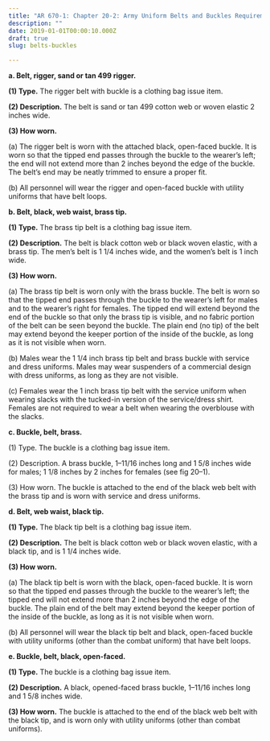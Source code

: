 ```yaml
---
title: "AR 670-1: Chapter 20-2: Army Uniform Belts and Buckles Requirements"
description: ""
date: 2019-01-01T00:00:10.000Z
draft: true
slug: belts-buckles

---
```


<strong>a. Belt, rigger, sand or tan 499 rigger.</strong>

<strong>(1) Type.</strong> The rigger belt with buckle is a clothing bag issue item.

<strong>(2) Description.</strong> The belt is sand or tan 499 cotton web or woven elastic 2 inches wide.

<strong>(3) How worn.</strong>

(a) The rigger belt is worn with the attached black, open-faced buckle. It is worn so that the tipped end passes through the buckle to the wearer’s left; the end will not extend more than 2 inches beyond the edge of the buckle. The belt’s end may be neatly trimmed to ensure a proper fit.

(b) All personnel will wear the rigger and open-faced buckle with utility uniforms that have belt loops.

<strong>b. Belt, black, web waist, brass tip.</strong>

<strong>(1) Type.</strong> The brass tip belt is a clothing bag issue item.

<strong>(2) Description.</strong> The belt is black cotton web or black woven elastic, with a brass tip. The men’s belt is 1 1/4 inches wide, and the women’s belt is 1 inch wide.

<strong>(3) How worn.</strong>

(a) The brass tip belt is worn only with the brass buckle. The belt is worn so that the tipped end passes through the buckle to the wearer’s left for males and to the wearer’s right for females. The tipped end will extend beyond the end of the buckle so that only the brass tip is visible, and no fabric portion of the belt can be seen beyond the buckle. The plain end (no tip) of the belt may extend beyond the keeper portion of the inside of the buckle, as long as it is not visible when worn.

(b) Males wear the 1 1/4 inch brass tip belt and brass buckle with service and dress uniforms. Males may wear suspenders of a commercial design with dress uniforms, as long as they are not visible.

(c) Females wear the 1 inch brass tip belt with the service uniform when wearing slacks with the tucked-in version of the service/dress shirt. Females are not required to wear a belt when wearing the overblouse with the slacks.

<strong>c. Buckle, belt, brass.</strong>

(1) Type. The buckle is a clothing bag issue item.

(2) Description. A brass buckle, 1–11/16 inches long and 1 5/8 inches wide for males; 1 1/8 inches by 2 inches for females (see fig 20–1).

(3) How worn. The buckle is attached to the end of the black web belt with the brass tip and is worn with service and dress uniforms.

<strong>d. Belt, web waist, black tip.</strong>

<strong>(1) Type.</strong> The black tip belt is a clothing bag issue item.

<strong>(2) Description.</strong> The belt is black cotton web or black woven elastic, with a black tip, and is 1 1/4 inches wide.

<strong>(3) How worn.</strong>

(a) The black tip belt is worn with the black, open-faced buckle. It is worn so that the tipped end passes through the buckle to the wearer’s left; the tipped end will not extend more than 2 inches beyond the edge of the buckle. The plain end of the belt may extend beyond the keeper portion of the inside of the buckle, as long as it is not visible when worn.

(b) All personnel will wear the black tip belt and black, open-faced buckle with utility uniforms (other than the combat uniform) that have belt loops.

<strong>e. Buckle, belt, black, open-faced.</strong>

<strong>(1) Type.</strong> The buckle is a clothing bag issue item.

<strong>(2) Description.</strong> A black, opened-faced brass buckle, 1–11/16 inches long and 1 5/8 inches wide.

<strong>(3) How worn.</strong> The buckle is attached to the end of the black web belt with the black tip, and is worn only with utility uniforms (other than combat uniforms).
